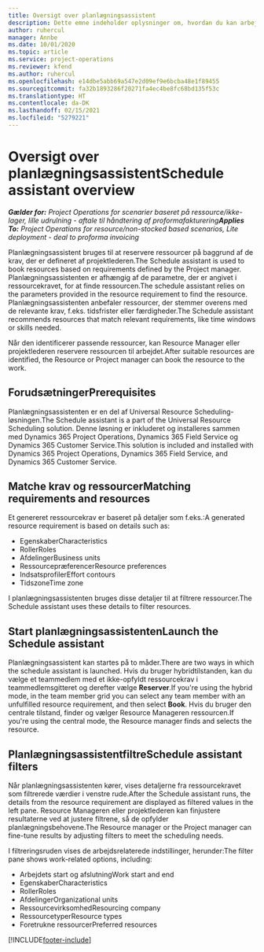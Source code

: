 ```yaml
---
title: Oversigt over planlægningsassistent
description: Dette emne indeholder oplysninger om, hvordan du kan arbejde med planlægningsassistenten for at reservere ressourcer.
author: ruhercul
manager: Annbe
ms.date: 10/01/2020
ms.topic: article
ms.service: project-operations
ms.reviewer: kfend
ms.author: ruhercul
ms.openlocfilehash: e14dbe5abb69a547e2d09ef9e6bcba48e1f89455
ms.sourcegitcommit: fa32b1893286f20271fa4ec4be8fc68bd135f53c
ms.translationtype: HT
ms.contentlocale: da-DK
ms.lasthandoff: 02/15/2021
ms.locfileid: "5279221"
---
```

# <a name="schedule-assistant-overview"></a><span data-ttu-id="99d2a-103">Oversigt over planlægningsassistent</span><span class="sxs-lookup"><span data-stu-id="99d2a-103">Schedule assistant overview</span></span>

<span data-ttu-id="99d2a-104">_**Gælder for:** Project Operations for scenarier baseret på ressource/ikke-lager, lille udrulning - aftale til håndtering af proformafakturering_</span><span class="sxs-lookup"><span data-stu-id="99d2a-104">_**Applies To:** Project Operations for resource/non-stocked based scenarios, Lite deployment - deal to proforma invoicing_</span></span>

<span data-ttu-id="99d2a-105">Planlægningsassistent bruges til at reservere ressourcer på baggrund af de krav, der er defineret af projektlederen.</span><span class="sxs-lookup"><span data-stu-id="99d2a-105">The Schedule assistant is used to book resources based on requirements defined by the Project manager.</span></span> <span data-ttu-id="99d2a-106">Planlægningsassistenten er afhængig af de parametre, der er angivet i ressourcekravet, for at finde ressourcen.</span><span class="sxs-lookup"><span data-stu-id="99d2a-106">The schedule assistant relies on the parameters provided in the resource requirement to find the resource.</span></span> <span data-ttu-id="99d2a-107">Planlægningsassistenten anbefaler ressourcer, der stemmer overens med de relevante krav, f.eks. tidsfrister eller færdigheder.</span><span class="sxs-lookup"><span data-stu-id="99d2a-107">The Schedule assistant recommends resources that match relevant requirements, like time windows or skills needed.</span></span>

<span data-ttu-id="99d2a-108">Når den identificerer passende ressourcer, kan Resource Manager eller projektlederen reservere ressourcen til arbejdet.</span><span class="sxs-lookup"><span data-stu-id="99d2a-108">After suitable resources are identified, the Resource or Project manager can book the resource to the work.</span></span>

## <a name="prerequisites"></a><span data-ttu-id="99d2a-109">Forudsætninger</span><span class="sxs-lookup"><span data-stu-id="99d2a-109">Prerequisites</span></span>

<span data-ttu-id="99d2a-110">Planlægningsassistenten er en del af Universal Resource Scheduling-løsningen.</span><span class="sxs-lookup"><span data-stu-id="99d2a-110">The Schedule assistant is a part of the Universal Resource Scheduling solution.</span></span> <span data-ttu-id="99d2a-111">Denne løsning er inkluderet og installeres sammen med Dynamics 365 Project Operations, Dynamics 365 Field Service og Dynamics 365 Customer Service.</span><span class="sxs-lookup"><span data-stu-id="99d2a-111">This solution is included and installed with Dynamics 365 Project Operations, Dynamics 365 Field Service, and Dynamics 365 Customer Service.</span></span>

## <a name="matching-requirements-and-resources"></a><span data-ttu-id="99d2a-112">Matche krav og ressourcer</span><span class="sxs-lookup"><span data-stu-id="99d2a-112">Matching requirements and resources</span></span>

<span data-ttu-id="99d2a-113">Et genereret ressourcekrav er baseret på detaljer som f.eks.:</span><span class="sxs-lookup"><span data-stu-id="99d2a-113">A generated resource requirement is based on details such as:</span></span>

-   <span data-ttu-id="99d2a-114">Egenskaber</span><span class="sxs-lookup"><span data-stu-id="99d2a-114">Characteristics</span></span>
-   <span data-ttu-id="99d2a-115">Roller</span><span class="sxs-lookup"><span data-stu-id="99d2a-115">Roles</span></span>
-   <span data-ttu-id="99d2a-116">Afdelinger</span><span class="sxs-lookup"><span data-stu-id="99d2a-116">Business units</span></span>
-   <span data-ttu-id="99d2a-117">Ressourcepræferencer</span><span class="sxs-lookup"><span data-stu-id="99d2a-117">Resource preferences</span></span>
-   <span data-ttu-id="99d2a-118">Indsatsprofiler</span><span class="sxs-lookup"><span data-stu-id="99d2a-118">Effort contours</span></span>
-   <span data-ttu-id="99d2a-119">Tidszone</span><span class="sxs-lookup"><span data-stu-id="99d2a-119">Time zone</span></span>

<span data-ttu-id="99d2a-120">I planlægningsassistenten bruges disse detaljer til at filtrere ressourcer.</span><span class="sxs-lookup"><span data-stu-id="99d2a-120">The Schedule assistant uses these details to filter resources.</span></span>

## <a name="launch-the-schedule-assistant"></a><span data-ttu-id="99d2a-121">Start planlægningsassistenten</span><span class="sxs-lookup"><span data-stu-id="99d2a-121">Launch the Schedule assistant</span></span>

<span data-ttu-id="99d2a-122">Planlægningsassistent kan startes på to måder.</span><span class="sxs-lookup"><span data-stu-id="99d2a-122">There are two ways in which the schedule assistant is launched.</span></span> <span data-ttu-id="99d2a-123">Hvis du bruger hybridtilstanden, kan du vælge et teammedlem med et ikke-opfyldt ressourcekrav i teammedlemsgitteret og derefter vælge **Reserver**.</span><span class="sxs-lookup"><span data-stu-id="99d2a-123">If you're using the hybrid mode, in the team member grid you can select any team member with an unfulfilled resource requirement, and then select **Book**.</span></span> <span data-ttu-id="99d2a-124">Hvis du bruger den centrale tilstand, finder og vælger Resource Manageren ressourcen.</span><span class="sxs-lookup"><span data-stu-id="99d2a-124">If you're using the central mode, the Resource manager finds and selects the resource.</span></span>

## <a name="schedule-assistant-filters"></a><span data-ttu-id="99d2a-125">Planlægningsassistentfiltre</span><span class="sxs-lookup"><span data-stu-id="99d2a-125">Schedule assistant filters</span></span>

<span data-ttu-id="99d2a-126">Når planlægningsassistenten kører, vises detaljerne fra ressourcekravet som filtrerede værdier i venstre rude.</span><span class="sxs-lookup"><span data-stu-id="99d2a-126">After the Schedule assistant runs, the details from the resource requirement are displayed as filtered values in the left pane.</span></span> <span data-ttu-id="99d2a-127">Resource Manageren eller projektlederen kan finjustere resultaterne ved at justere filtrene, så de opfylder planlægningsbehovene.</span><span class="sxs-lookup"><span data-stu-id="99d2a-127">The Resource manager or the Project manager can fine-tune results by adjusting filters to meet the scheduling needs.</span></span>

<span data-ttu-id="99d2a-128">I filtreringsruden vises de arbejdsrelaterede indstillinger, herunder:</span><span class="sxs-lookup"><span data-stu-id="99d2a-128">The filter pane shows work-related options, including:</span></span>

-   <span data-ttu-id="99d2a-129">Arbejdets start og afslutning</span><span class="sxs-lookup"><span data-stu-id="99d2a-129">Work start and end</span></span>
-   <span data-ttu-id="99d2a-130">Egenskaber</span><span class="sxs-lookup"><span data-stu-id="99d2a-130">Characteristics</span></span>
-   <span data-ttu-id="99d2a-131">Roller</span><span class="sxs-lookup"><span data-stu-id="99d2a-131">Roles</span></span>
-   <span data-ttu-id="99d2a-132">Afdelinger</span><span class="sxs-lookup"><span data-stu-id="99d2a-132">Organizational units</span></span>
-   <span data-ttu-id="99d2a-133">Ressourcevirksomhed</span><span class="sxs-lookup"><span data-stu-id="99d2a-133">Resourcing company</span></span>
-   <span data-ttu-id="99d2a-134">Ressourcetyper</span><span class="sxs-lookup"><span data-stu-id="99d2a-134">Resource types</span></span>
-   <span data-ttu-id="99d2a-135">Foretrukne ressourcer</span><span class="sxs-lookup"><span data-stu-id="99d2a-135">Preferred resources</span></span>


[!INCLUDE[footer-include](../includes/footer-banner.md)]